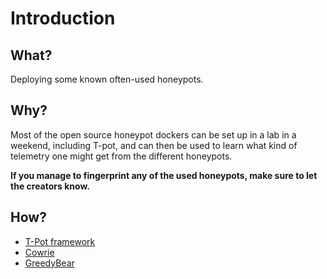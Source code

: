 # Introduction

## What?

Deploying some known often-used honeypots.

## Why?

Most of the open source honeypot dockers can be set up in a lab in a weekend, including T-pot, and can then be used to learn what kind of telemetry one might get from the different honeypots. 

**If you manage to fingerprint any of the used honeypots, make sure to let the creators know.**

## How?

* [T-Pot framework](tpot.md)
* [Cowrie](cowrie.md)
* [GreedyBear](greedybear.md)


